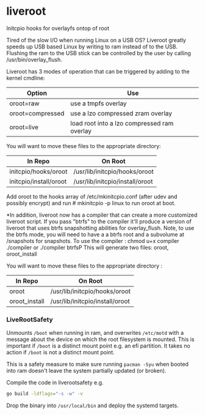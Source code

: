 # liveroot
Initcpio hooks for overlayfs ontop of root

Tired of the slow I/O when running Linux on a USB OS?
Liveroot greatly speeds up USB based Linux by writing to ram instead of to the USB. Flushing the ram to the USB stick can be controlled by the user by calling /usr/bin/overlay_flush.

Liveroot has 3 modes of operation that can be triggered by adding to the kernel cmdline:

Option           | Use
-----------------|--------------------------------------------
oroot=raw        | use a tmpfs overlay
oroot=compressed | use a lzo compressed zram overlay
oroot=live       | load root into a lzo compressed ram overlay

You will want to move these files to the appropriate directory:

In Repo                 |   On Root
------------------------|------------------------------------
initcpio/hooks/oroot    |    /usr/lib/initcpio/hooks/oroot
initcpio/install/oroot  |    /usr/lib/initcpio/install/oroot

Add oroot to the hooks array of /etc/mkinitcpio.conf (after udev and possibly encrypt) and run # mkinitcpio -p linux to run oroot at boot.

*In addition, liveroot now has a compiler that can create a more customized liveroot script. If you pass "btrfs" to the compiler it'll produce a version of liveroot that uses btrfs snapshotting abilities for overlay_flush. Note, to use the btrfs mode, you will need to have a a btrfs root and a subvolume at /snapshots for snapshots.
To use the compiler :
   chmod u+x compiler
   ./compiler
 or
   ./compiler btrfsP
This will generate two files: oroot, oroot_install

You will want to move these files to the appropriate directory :

In Repo                 |   On Root
------------------------|------------------------------------
oroot                   |    /usr/lib/initcpio/hooks/oroot
oroot_install           |    /usr/lib/initcpio/install/oroot

### LiveRootSafety

Unmounts `/boot` when running in ram, and overwrites `/etc/motd` with a message about the device on which the root filesystem is mounted.  This is important if `/boot` is a distinct mount point e.g. an efi partition.  It takes no action if `/boot` is not a distinct mount point.

This is a safety measure to make sure running `pacman -Syu` when booted into ram doesn't leave the system partially updated (or broken).

Compile the code in liverootsafety e.g. 
```sh
go build -ldflags="-s -w" -v
```

Drop the binary into `/usr/local/bin` and deploy the systemd targets.